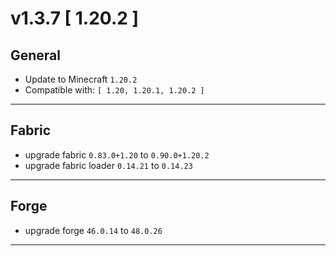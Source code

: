 # v1.3.7 [ 1.20.2 ]

## General

- Update to Minecraft `1.20.2`
- Compatible with: `[ 1.20, 1.20.1, 1.20.2 ]`

---

## Fabric

- upgrade fabric `0.83.0+1.20` to `0.90.0+1.20.2`
- upgrade fabric loader `0.14.21` to `0.14.23`

---

## Forge

- upgrade forge `46.0.14` to `48.0.26`

---